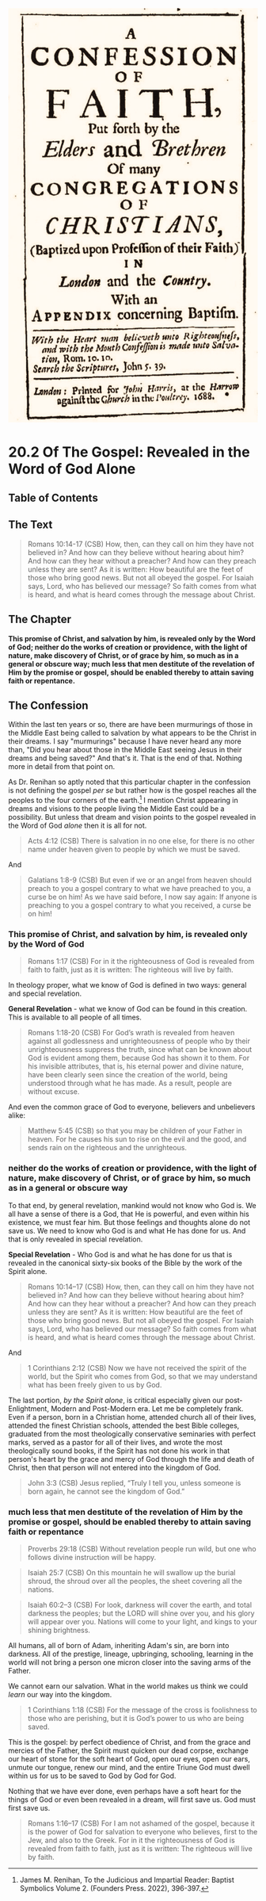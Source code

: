 <img class="intro-right" src="art-1689.png">

# 20.2 Of The Gospel: Revealed in the Word of God Alone

## Table of Contents

<!-- toc -->

## The Text

>Romans 10:14-17 (CSB) How, then, can they call on him they have not believed in? And how can they believe without hearing about him? And how can they hear without a preacher? And how can they preach unless they are sent? As it is written: How beautiful are the feet of those who bring good news. But not all obeyed the gospel. For Isaiah says, Lord, who has believed our message? So faith comes from what is heard, and what is heard comes through the message about Christ.

## The Chapter

**This promise of Christ, and salvation by him, is revealed only by the Word of God; neither do the works of creation or providence, with the light of nature, make discovery of Christ, or of grace by him, so much as in a general or obscure way; much less that men destitute of the revelation of Him by the promise or gospel, should be enabled thereby to attain saving faith or repentance.**

## The Confession

Within the last ten years or so, there are have been murmurings of those in the Middle East being called to salvation by what appears to be the Christ in their dreams. I say "murmurings" because I have never heard any more than, "Did you hear about those in the Middle East seeing Jesus in their dreams and being saved?" And that's it. That is the end of that. Nothing more in detail from that point on.

As Dr. Renihan so aptly noted that this particular chapter in the confession is not defining the gospel *per se* but rather how is the gospel reaches all the peoples to the four corners of the earth.[^1] I mention Christ appearing in dreams and visions to the people living the Middle East could be a possibility. But unless that dream and vision points to the gospel revealed in the Word of God *alone* then it is all for not.

>Acts 4:12 (CSB) There is salvation in no one else, for there is no other name under heaven given to people by which we must be saved.

And

>Galatians 1:8-9 (CSB) But even if we or an angel from heaven should preach to you a gospel contrary to what we have preached to you, a curse be on him! As we have said before, I now say again: If anyone is preaching to you a gospel contrary to what you received, a curse be on him!

### This promise of Christ, and salvation by him, is revealed only by the Word of God

>Romans 1:17 (CSB) For in it the righteousness of God is revealed from faith to faith, just as it is written: The righteous will live by faith.

In theology proper, what we know of God is defined in two ways: general and special revelation.

**General Revelation** - what we know of God can be found in this creation. This is available to all people of all times.

>Romans 1:18-20 (CSB) For God’s wrath is revealed from heaven against all godlessness and unrighteousness of people who by their unrighteousness suppress the truth, since what can be known about God is evident among them, because God has shown it to them. For his invisible attributes, that is, his eternal power and divine nature, have been clearly seen since the creation of the world, being understood through what he has made. As a result, people are without excuse.

And even the common grace of God to everyone, believers and unbelievers alike:

>Matthew 5:45 (CSB) so that you may be children of your Father in heaven. For he causes his sun to rise on the evil and the good, and sends rain on the righteous and the unrighteous.

### neither do the works of creation or providence, with the light of nature, make discovery of Christ, or of grace by him, so much as in a general or obscure way

To that end, by general revelation, mankind would not know who God is. We all have a sense of there is a God, that He is powerful, and even within his existence, we must fear him. But those feelings and thoughts alone do not save us. We need to know who God is and what He has done for us. And that is only revealed in special revelation.

**Special Revelation** - Who God is and what he has done for us that is revealed in the canonical sixty-six books of the Bible by the work of the Spirit alone.

>Romans 10:14–17 (CSB) How, then, can they call on him they have not believed in? And how can they believe without hearing about him? And how can they hear without a preacher? And how can they preach unless they are sent? As it is written: How beautiful are the feet of those who bring good news. But not all obeyed the gospel. For Isaiah says, Lord, who has believed our message? So faith comes from what is heard, and what is heard comes through the message about Christ.

And

>1 Corinthians 2:12 (CSB) Now we have not received the spirit of the world, but the Spirit who comes from God, so that we may understand what has been freely given to us by God.

The last portion, *by the Spirit alone*, is critical especially given our post-Enlightment, Modern and Post-Modern era. Let me be completely frank. Even if a person, born in a Christian home, attended church all of their lives, attended the finest Christian schools, attended the best Bible colleges, graduated from the most theologically conservative seminaries with perfect marks, served as a pastor for all of their lives, and wrote the most theologically sound books, if the Spirit has not done his work in that person's heart by the grace and mercy of God through the life and death of Christ, then that person will not entered into the kingdom of God.

>John 3:3 (CSB) Jesus replied, “Truly I tell you, unless someone is born again, he cannot see the kingdom of God.”

### much less that men destitute of the revelation of Him by the promise or gospel, should be enabled thereby to attain saving faith or repentance

>Proverbs 29:18 (CSB) Without revelation people run wild, but one who follows divine instruction will be happy.

>Isaiah 25:7 (CSB) On this mountain he will swallow up the burial shroud, the shroud over all the peoples, the sheet covering all the nations.

>Isaiah 60:2–3 (CSB) For look, darkness will cover the earth, and total darkness the peoples; but the LORD will shine over you, and his glory will appear over you. Nations will come to your light, and kings to your shining brightness.

All humans, all of born of Adam, inheriting Adam's sin, are born into darkness. All of the prestige, lineage, upbringing, schooling, learning in the world will not bring a person one micron closer into the saving arms of the Father.

We cannot earn our salvation. What in the world makes us think we could *learn* our way into the kingdom.

>1 Corinthians 1:18 (CSB) For the message of the cross is foolishness to those who are perishing, but it is God’s power to us who are being saved.

This is the gospel: by perfect obedience of Christ, and from the grace and mercies of the Father, the Spirit must quicken our dead corpse, exchange our heart of stone for the soft heart of God, open our eyes, open our ears, unmute our tongue, renew our mind, and the entire Triune God must dwell within us for us to be saved to God by God for God.

Nothing that we have ever done, even perhaps have a soft heart for the things of God or even been revealed in a dream, will first save us. God must first save us.

>Romans 1:16–17 (CSB) For I am not ashamed of the gospel, because it is the power of God for salvation to everyone who believes, first to the Jew, and also to the Greek. For in it the righteousness of God is revealed from faith to faith, just as it is written: The righteous will live by faith.

[^1]: James M. Renihan, To the Judicious and Impartial Reader: Baptist Symbolics Volume 2. (Founders Press. 2022), 396-397.
